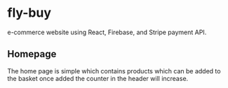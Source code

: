 # fly-buy
 e-commerce website using React, Firebase, and Stripe payment API. 

## Homepage
The home page is simple which contains products which can be added to the basket once added the counter in the header will increase.

